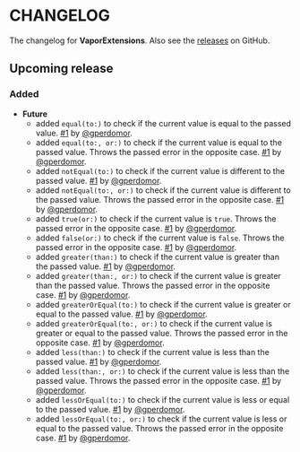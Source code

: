 # CHANGELOG

The changelog for **VaporExtensions**.
Also see the [releases](https://github.com/vappor-community/vapor-extensions/releases) on GitHub.

## Upcoming release

### Added

* **Future**
  * added `equal(to:)` to check if the current value is equal to the passed value. [#1](https://github.com/vapor-community/vapor-extensions/pull/1) by [@gperdomor](https://github.com/gperdomor).
  * added `equal(to:, or:)` to check if the current value is equal to the passed value. Throws the passed error in the opposite case. [#1](https://github.com/vapor-community/vapor-extensions/pull/1) by [@gperdomor](https://github.com/gperdomor).
  * added `notEqual(to:)` to check if the current value is different to the passed value. [#1](https://github.com/vapor-community/vapor-extensions/pull/1) by [@gperdomor](https://github.com/gperdomor).
  * added `notEqual(to:, or:)` to check if the current value is different to the passed value. Throws the passed error in the opposite case. [#1](https://github.com/vapor-community/vapor-extensions/pull/1) by [@gperdomor](https://github.com/gperdomor).
  * added `true(or:)` to check if the current value is `true`. Throws the passed error in the opposite case. [#1](https://github.com/vapor-community/vapor-extensions/pull/1) by [@gperdomor](https://github.com/gperdomor).
  * added `false(or:)` to check if the current value is `false`. Throws the passed error in the opposite case. [#1](https://github.com/vapor-community/vapor-extensions/pull/1) by [@gperdomor](https://github.com/gperdomor).
  * added `greater(than:)` to check if the current value is greater than the passed value. [#1](https://github.com/vapor-community/vapor-extensions/pull/1) by [@gperdomor](https://github.com/gperdomor).
  * added `greater(than:, or:)` to check if the current value is greater than the passed value. Throws the passed error in the opposite case. [#1](https://github.com/vapor-community/vapor-extensions/pull/1) by [@gperdomor](https://github.com/gperdomor).
  * added `greaterOrEqual(to:)` to check if the current value is greater or equal to the passed value. [#1](https://github.com/vapor-community/vapor-extensions/pull/1) by [@gperdomor](https://github.com/gperdomor).
  * added `greaterOrEqual(to:, or:)` to check if the current value is greater or equal to the passed value. Throws the passed error in the opposite case. [#1](https://github.com/vapor-community/vapor-extensions/pull/1) by [@gperdomor](https://github.com/gperdomor).
  * added `less(than:)` to check if the current value is less than the passed value. [#1](https://github.com/vapor-community/vapor-extensions/pull/1) by [@gperdomor](https://github.com/gperdomor).
  * added `less(than:, or:)` to check if the current value is less than the passed value. Throws the passed error in the opposite case. [#1](https://github.com/vapor-community/vapor-extensions/pull/1) by [@gperdomor](https://github.com/gperdomor).
  * added `lessOrEqual(to:)` to check if the current value is less or equal to the passed value. [#1](https://github.com/vapor-community/vapor-extensions/pull/1) by [@gperdomor](https://github.com/gperdomor).
  * added `lessOrEqual(to:, or:)` to check if the current value is less or equal to the passed value. Throws the passed error in the opposite case. [#1](https://github.com/vapor-community/vapor-extensions/pull/1) by [@gperdomor](https://github.com/gperdomor).
